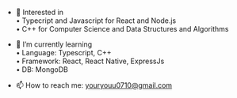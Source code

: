 - 🌷 Interested in  
 • Typecript and Javascript for React and Node.js  
 • C++ for Computer Science and Data Structures and Algorithms  

- 🌱 I’m currently learning  
 • Language: Typescript, C++  
 • Framework: React, React Native, ExpressJs  
 • DB: MongoDB
 

- 📫 How to reach me: youryouu0710@gmail.com
